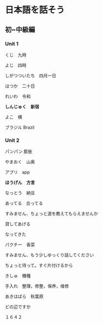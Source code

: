 # 日本語を話そう

## 初~中級編

### Unit 1

くじ　九時

よじ　四時

しがつついたち　四月一日

はつか　二十日

れいわ　令和

**しんじゅく　新宿**

よこ　横

ブラジル Brazil

### Unit 2

パンパン 膨胀

やまおく　山奥

アプリ　app

**ほうげん　方言**

なっとう　納豆

あってる　合ってる

すみません、ちょっと道を教えてもらえませんか

貸してあげる

なってきた

パクチー　香菜

すみません、もう少しゆっくり話してください

ちょっと待って。すぐ片付けるから

きしゅ　機種

手入れ　整理，修整，保养，维修

あきはばら　秋葉原

どの辺ですか

１６４２